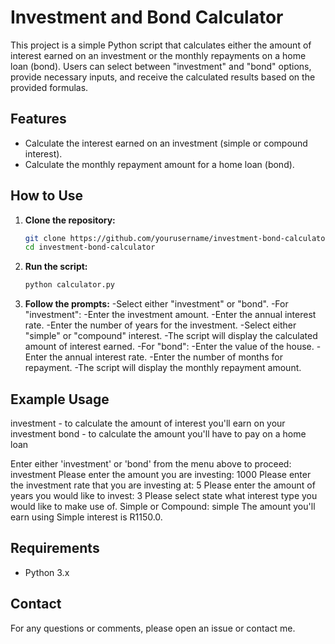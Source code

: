 # Investment and Bond Calculator

This project is a simple Python script that calculates either the amount of interest earned on an investment or the monthly repayments on a home loan (bond). Users can select between "investment" and "bond" options, provide necessary inputs, and receive the calculated results based on the provided formulas.

## Features

- Calculate the interest earned on an investment (simple or compound interest).
- Calculate the monthly repayment amount for a home loan (bond).

## How to Use

1. **Clone the repository:**
   ```bash
   git clone https://github.com/yourusername/investment-bond-calculator.git
   cd investment-bond-calculator

2. **Run the script:**
   ```bash
   python calculator.py

3. **Follow the prompts:**
   -Select either "investment" or "bond".
   -For "investment":
      -Enter the investment amount.
      -Enter the annual interest rate.
      -Enter the number of years for the investment.
      -Select either "simple" or "compound" interest.
      -The script will display the calculated amount of interest earned.
   -For "bond":
      -Enter the value of the house.
      -Enter the annual interest rate.
      -Enter the number of months for repayment.
      -The script will display the monthly repayment amount.

## Example Usage

investment - to calculate the amount of interest you'll earn on your investment 
bond       - to calculate the amount you'll have to pay on a home loan 

Enter either 'investment' or 'bond' from the menu above to proceed: investment
Please enter the amount you are investing: 1000
Please enter the investment rate that you are investing at: 5
Please enter the amount of years you would like to invest: 3
Please select state what interest type you would like to make use of. 
Simple or Compound: simple
The amount you'll earn using Simple interest is R1150.0.

## Requirements
 - Python 3.x

## Contact
For any questions or comments, please open an issue or contact me.
